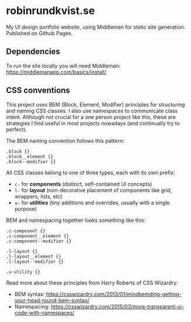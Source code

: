 # robinrundkvist.se

My UI design portfolio website, using Middleman for static site generation. Published on Github Pages.

## Dependencies

To run the site locally you will need Middleman: https://middlemanapp.com/basics/install/

## CSS conventions

This project uses BEM (Block, Element, Modifier) principles for structuring and naming CSS classes. I also use namespaces to communicate class intent. Although not crucial for a one person project like this, these are strategies I find useful in most projects nowadays (and continually try to perfect).

The BEM naming convention follows this pattern:

```
.block {}
.block__element {}
.block--modifier {}
```

All CSS classes belong to one of three types, each with its own prefix:
- `c-` for **components** (distinct, self-contained UI concepts)
- `l-` for **layout** (non-decorative placement of components like grid, wrappers, lists, etc)
- `u-` for **utilities** (tiny additions and overrides, usually with a single purpose)

BEM and namespacing together looks something like this:

```
.c-component {}
.c-component__element {}
.c-component--modifier {}

.l-layout {}
.l-layout__element {}
.l-layout--modifier {}

.u-utility {}
```

Read more about these principles from Harry Roberts of CSS Wizardry:
- BEM syntax: https://csswizardry.com/2013/01/mindbemding-getting-your-head-round-bem-syntax/
- Namespacing: https://csswizardry.com/2015/03/more-transparent-ui-code-with-namespaces/
